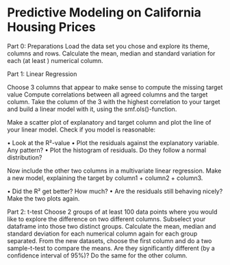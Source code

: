 # Predictive Modeling on California Housing Prices

Part 0: Preparations
Load the data set you chose and explore its theme, columns and rows.
Calculate the mean, median and standard variation for each (at least ) numerical column.

Part 1: Linear Regression

Choose 3 columns that appear to make sense to compute the missing target value
Compute correlations between all agreed columns and the target column.
Take the column of the 3 with the highest correlation to your target and build a linear
model with it, using the smf.ols()-function.

Make a scatter plot of explanatory and target column and plot the line of your linear model.
Check if you model is reasonable:

• Look at the R²-value
• Plot the residuals against the explanatory variable. Any pattern?
• Plot the histogram of residuals. Do they follow a normal distribution?

Now include the other two columns in a multivariate linear regression. Make a new model,
explaining the target by column1 + column2 + column3.

• Did the R² get better? How much?
• Are the residuals still behaving nicely? Make the two plots again.

Part 2: t-test
Choose 2 groups of at least 100 data points where you would like to explore the difference
on two different columns.
Subselect your dataframe into those two distinct groups.
Calculate the mean, median and standard deviation for each numerical column again for
each group separated.
From the new datasets, choose the first column and do a two sample-t-test to compare
the means.
Are they significantly different (by a confidence interval of 95%)?
Do the same for the other column.
